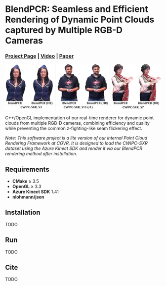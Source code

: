 # BlendPCR: Seamless and Efficient Rendering of Dynamic Point Clouds captured by Multiple RGB-D Cameras
### [Project Page](https://cgvr.cs.uni-bremen.de/projects/blendpcr) |  [Video](https://cgvr.cs.uni-bremen.de/projects/blendpcr/video.mp4) | [Paper](https://link_to_eg_digital_library)
 
![image](images/teaser.jpg)

C++/OpenGL implementation of our real-time renderer for dynamic point clouds from multiple RGB-D cameras, combining efficiency and quality while preventing the common z-fighting-like seam flickering effect.

*Note: This software project is a lite version of our internal Point Cloud Rendering Framework at CGVR. It is designed to load the CWIPC-SXR dataset using the Azure Kinect SDK and render it via our BlendPCR rendering method after installation.*

## Requirements
 - **CMake** ≥ 3.5
 - **OpenGL** ≥ 3.3
 - **Azure Kinect SDK** 1.41
 - **nlohmann/json**
 
## Installation
TODO

## Run
TODO

## Cite
TODO
